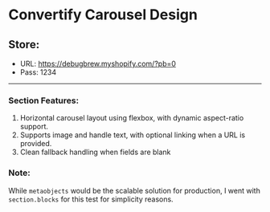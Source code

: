 # Convertify Carousel Design

## Store:

- URL: https://debugbrew.myshopify.com/?pb=0
- Pass: 1234

---

### Section Features:

1. Horizontal carousel layout using flexbox, with dynamic aspect-ratio support.
2. Supports image and handle text, with optional linking when a URL is provided.
3. Clean fallback handling when fields are blank

### Note:

While `metaobjects` would be the scalable solution for production, I went with `section.blocks` for this test for simplicity reasons.
